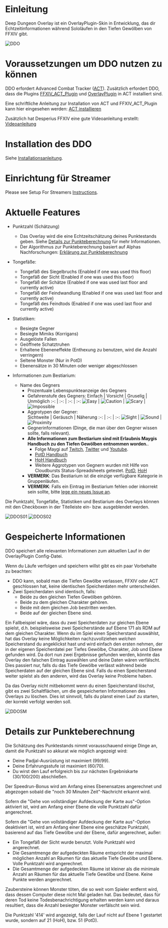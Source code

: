 # Einleitung

Deep Dungeon Overlay ist ein OverlayPlugin-Skin in Entwicklung, das dir Echtzeitinformationen während Sololäufen in den Tiefen Gewölben von FFXIV gibt.

![DDO](DetailsFull01.png?raw=true)

# Voraussetzungen um DDO nutzen zu können

DDO erfordert Advanced Combat Tracker ([ACT](https://advancedcombattracker.com/)). Zusätzlich erfordert DDO, dass die Plugins [FFXIV_ACT_Plugin](https://github.com/ravahn/FFXIV_ACT_Plugin) und [OverlayPlugin](https://github.com/ngld/OverlayPlugin) in ACT installiert sind.

Eine schriftliche Anleitung zur Installation von ACT und FFXIV_ACT_Plugin kann hier eingesehen werden: [ACT installieren](https://github.com/FFXIV-ACT/setup-guide)

Zusätzlich hat Desperius FFXIV eine gute Videoanleitung erstellt: [Videoanleitung](https://www.youtube.com/watch?v=urZTrF864x8&t=0s)

# Installation des DDO

Siehe [Installationsanleitung](INSTALL_DE.md).

# Einrichtung für Streamer

Please see Setup For Streamers [Instructions](STREAMER.md).

# Aktuelle Features

* Punktzahl (Schätzung)
	* Das Overlay wird die eine Echtzeitschätzung deines Punktestands geben. Siehe [Details zur Punkteberechnung](https://github.com/IAmLokken/DeepDungeonOverlay#scoring-details) für mehr Informationen.
	* Der Algorithmus zur Punkteberechnung basiert auf Alphas Nachforschungen: [Erklärung zur Punkteberechnung](https://docs.google.com/document/d/1MnR2Xtj2lol1LESgscI6yi_1xcAeP3FBwJecbD-EiwE/edit)
	 
* Tongefäße:
	* Tongefäß des Siegelbruchs (Enabled if one was used this floor)
	* Tongefäß der Sicht (Enabled if one was used this floor)
	* Tongefäß der Schätze (Enabled if one was used last floor and currently active)
	* Tongefäß der Feindwandlung (Enabled if one was used last floor and currently active)
	* Tongefäß des Feindtods (Enabled if one was used last floor and currently active)

* Statistiken:
	* Besiegte Gegner
	* Besiegte Mimiks (Korrigans)
	* Ausgelöste Fallen 
	* Geöffnete Schatztruhen
	* Erhaltene Ebeneneffekte (Enthexung zu benutzen, wird die Anzahl verringern)
	* Seltene Monster (Nur in PotD)
	* Ebenensätze in 30 Minuten oder weniger abgeschlossen
	
* Informationen zum Bestiarium:
  * Name des Gegners
	* Prozentuale Lebenspunkteanzeige des Gegners
	* Gefahrenstufe des Gegners:
		Einfach | Vorsicht | Gruselig | Unmöglich
		:-: | :-: | :-: | :-: 
		![Easy](../../img/Easy.png) | ![Caution](../../img/Caution.png) | ![Scary](../../img/Scary.png) | ![Impossible](../../img/Impossible.png)
	* Aggrotypen der Gegner:	
		Sichtweite | Geräusch | Näherung
		:-: | :-: | :-:
		![Sight](../../img/Sight.png) | ![Sound](../../img/Sound.png) | ![Proximity](../../img/Proximity.png)
	* Gegnerinformationen (Dinge, die man über den Gegner wissen sollte, falls relevant).
	* __Alle Informationen zum Bestiarium sind mit Erlaubnis Maygis Handbuch zu den Tiefen Gewölben entnommen worden.__.
	 	* Folge Maygi auf [Twitch](https://www.twitch.tv/maygii), [Twitter](https://twitter.com/MaybeMaygi) und [Youtube](https://www.youtube.com/c/Maygi).
		* [PotD Handbuch](https://docs.google.com/document/d/e/2PACX-1vQpzFuhmSwTXuZSmtnKLNgQ0nRhumCFaB8NvCXFXSjrBHPRT5lXY8jMR4RaCK1aNfcl_G5ph5DNNwfl/pub)
		* [HoH Handbuch](https://docs.google.com/document/d/1YVBSTOgJO-xOAB6YyKZEZRikjXFPle6Ihf_E7VdmQnI/edit)
		* Weitere Aggrotypen von Gegnern wurden mit Hilfe von Cloudbursts Status-Spreadsheets getestet. [PotD](https://docs.google.com/spreadsheets/d/1nKI0-AApj-aiuUimrPkuQUJaa4DU8Ox7KqdC_ibme8E/edit#gid=12879293), [HoH](https://docs.google.com/spreadsheets/d/1aDlsiN3At6Fvfj_gg5weucDYqjQawQxGHFhJvzEUrek/edit#gid=375717345)
	* **VERMERK**: Das Bestiarium ist die einzige verfügbare Kategorie in Gruppenläufen.
	* **VERMERK**: Falls ein Eintrag im Bestiarium fehlen oder inkorrekt sein sollte, bitte [lege ein neues Issue an](https://github.com/IAmLokken/DeepDungeonOverlay/issues).

Die Punktzahl, Tongefäße, Statistiken und Bestiarium des Overlays können mit den Checkboxen in der Titelleiste ein- bzw. ausgeblendet werden.

![DDOS01](DetailsSimple01.png?raw=true) ![DDOS02](DetailsSimple02.png?raw=true)

# Gespeicherte Informationen

DDO speichert alle relevanten Informationen zum aktuellen Lauf in der OverlayPlugin Config-Datei.

Wenn du Läufe verfolgen und speichern willst gibt es ein paar Vorbehalte zu beachten:
* DDO kann, sobald man die Tiefen Gewölbe verlassen, FFXIV oder ACT geschlossen hat, keine identischen Speicherdaten mehr unterscheiden.
* Zwei Speicherdaten sind identisch, falls:
	* Beide zu den gleichen Tiefen Gewölben gehören.
	* Beide zu dem gleichen Charakter gehören.
	* Beide mit dem gleichen Job bestritten werden. 
	* Beide auf der gleichen Ebene sind.

Ein Fallbeispiel wäre, dass du zwei Speicherdaten zur gleichen Ebene spielst, d.h. beispielsweise zwei Speicherstände auf Ebene 171 als RDM auf dem gleichen Charakter. 
Wenn du im Spiel einen Speicherstand auswählst, hat das Overlay keine Möglichkeiten nachzuvollziehen _welchen_ Speicherstand du angeklickst hast und wird einfach den ersten nehmen, der in der eigenen Speicherdatei per Tiefes Gewölbe, Charakter, Job und Ebene gefunden wird. Da dort nun zwei Ergebnisse gefunden werden, könnte das Overlay den falschen Eintrag auswählen und deine Daten wären verfälscht.
Dies passiert nur, falls du das Tiefe Gewölbe verlässt während beide Speicherdaten auf der gleichen Ebene sind. Falls du einen Speicherstand weiter spielst als den anderen, wird das Overlay keine Probleme haben.

Da das Overlay nicht mitbekommt wenn du einen Speicherstand löschst, gibt es zwei Schaltflächen, um die gespeicherten Informationen des Overlays zu löschen. Dies ist sinnvoll, falls du planst einen Lauf zu starten, der korrekt verfolgt werden soll. 

![DDOSM](SaveManager.png?raw=true)

# Details zur Punkteberechnung

Die Schätzung des Punktestands nimmt vorausschauend einige Dinge an, damit die Punktzahl so akkurat wie möglich angezeigt wird:
* Deine Padjal-Ausrüstung ist maximiert (99/99).
* Deine Erfahrungsstufe ist maximiert (60/70).
* Du wirst den Lauf erfolgreich bis zur nächsten Ergebniskarte (30/100/200) abschließen.
	
Der Speedrun-Bonus wird am Anfang eines Ebenensatzes angerechnet und abgezogen sobald die "noch 30 Minuten Zeit"-Nachricht erkannt wird.

Sofern die "Gehe von vollständiger Aufdeckung der Karte aus"-Option aktiviert ist, wird am Anfang einer Ebene die volle Punktzahl dafür angerechnet.

Sofern die "Gehe von vollständiger Aufdeckung der Karte aus"-Option deaktiviert ist, wird am Anfang einer Ebene eine geschätze Punktzahl, basierend auf das Tiefe Gewölbe und der Ebene, dafür angerechnet, außer:
* Ein Tongefäß der Sicht wurde benutzt. Volle Punktzahl wird angerechnet.
* Die Gesamtmenge der aufgedeckten Räume entspricht der maximal möglichen Anzahl an Räumen für das aktuelle Tiefe Gewölbe und Ebene. Volle Punktzahl wird angerechnet.
* Die Gesamtmenge der aufgedeckten Räume ist kleiner als die minimale Anzahl an Räumen für das aktuelle Tiefe Gewölbe und Ebene. Keine Punkte werden angerechnet.

Zaubersteine können Monster töten, die so weit vom Spieler entfernt wird, dass dessen Computer diese nicht Mal geladen hat. Das bedeutet, dass für deren Tod keine Todesbenachrichtigung erhalten werden kann und daraus resultiert, dass die Anzahl besiegter Monster verfälscht sein wird.

Die Punktzahl '414' wird angezeigt, falls der Lauf nicht auf Ebene 1 gestartet wurde, sondern auf 21 (HoH), bzw. 51 (PotD).
